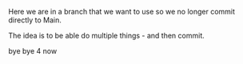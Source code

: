 Here we are in a branch that we want to use so we no longer commit directly to Main.

The idea is to be able do multiple things - and then commit.

bye bye 4 now
